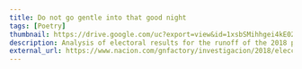 ```yaml
---
title: Do not go gentle into that good night
tags: [Poetry]
thumbnail: https://drive.google.com/uc?export=view&id=1xsbSMihhgei4kE029MRZYH-B00TkZTLC
description: Analysis of electoral results for the runoff of the 2018 presidential elections
external_url: https://www.nacion.com/gnfactory/investigacion/2018/elecciones_presidenciales/diputados/votaciones_distritos.html
---
```


